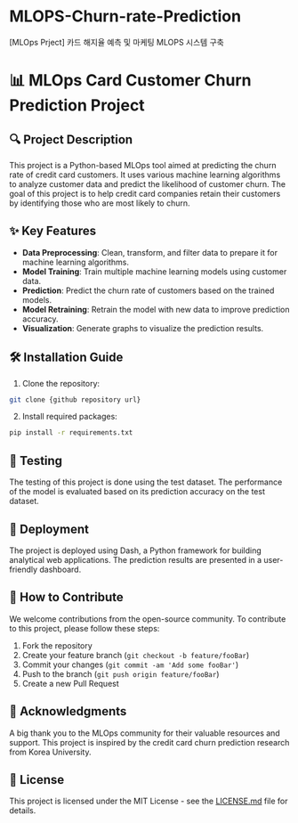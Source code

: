 # MLOPS-Churn-rate-Prediction
[MLOps Prject] 카드 해지율 예측 및 마케팅 MLOPS 시스템 구축


            

# 📊 MLOps Card Customer Churn Prediction Project





## 🔍 Project Description
This project is a Python-based MLOps tool aimed at predicting the churn rate of credit card customers. It uses various machine learning algorithms to analyze customer data and predict the likelihood of customer churn. The goal of this project is to help credit card companies retain their customers by identifying those who are most likely to churn.





## ✨ Key Features
- **Data Preprocessing**: Clean, transform, and filter data to prepare it for machine learning algorithms.
- **Model Training**: Train multiple machine learning models using customer data.
- **Prediction**: Predict the churn rate of customers based on the trained models.
- **Model Retraining**: Retrain the model with new data to improve prediction accuracy.
- **Visualization**: Generate graphs to visualize the prediction results.





## 🛠 Installation Guide
1. Clone the repository:
```bash
git clone {github repository url}
```
2. Install required packages:
```bash
pip install -r requirements.txt
```





## 🧪 Testing
The testing of this project is done using the test dataset. The performance of the model is evaluated based on its prediction accuracy on the test dataset. 





## 🚀 Deployment
The project is deployed using Dash, a Python framework for building analytical web applications. The prediction results are presented in a user-friendly dashboard.





## 🤝 How to Contribute
We welcome contributions from the open-source community. To contribute to this project, please follow these steps:
1. Fork the repository
2. Create your feature branch (`git checkout -b feature/fooBar`)
3. Commit your changes (`git commit -am 'Add some fooBar'`)
4. Push to the branch (`git push origin feature/fooBar`)
5. Create a new Pull Request





## 🎉 Acknowledgments
A big thank you to the MLOps community for their valuable resources and support. This project is inspired by the credit card churn prediction research from Korea University.





## 📝 License
This project is licensed under the MIT License - see the [LICENSE.md](LICENSE.md) file for details.


        
